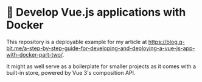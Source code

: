 # 🐋 Develop Vue.js applications with Docker

This repository is a deployable example for my article at https://blog.q-bit.me/a-step-by-step-guide-for-developing-and-deploying-a-vue-js-app-with-docker-part-two/.

It might as well serve as a boilerplate for smaller projects as it comes with a built-in store, powered by Vue 3's composition API.